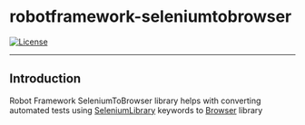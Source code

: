 # robotframework-seleniumtobrowser
[![License](https://img.shields.io/badge/License-Apache%202.0-blue.svg)](https://opensource.org/licenses/Apache-2.0)

---

## Introduction

Robot Framework SeleniumToBrowser library helps with converting automated tests using [SeleniumLibrary](https://github.com/robotframework/SeleniumLibrary) keywords to [Browser](https://github.com/MarketSquare/robotframework-browser) library
